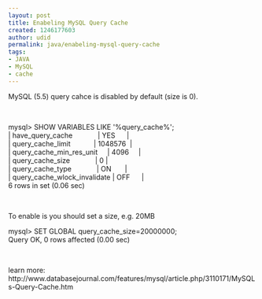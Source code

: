 ```yaml
---
layout: post
title: Enabeling MySQL Query Cache
created: 1246177603
author: udid
permalink: java/enabeling-mysql-query-cache
tags:
- JAVA
- MySQL
- cache
---
```

<p>MySQL (5.5) query cahce is disabled by default (size is 0).</p>
<!--break-->
<p>&nbsp;</p>
<p>mysql&gt; SHOW VARIABLES LIKE '%query_cache%';<br />
| have_query_cache&nbsp;&nbsp;&nbsp;&nbsp;&nbsp;&nbsp;&nbsp;&nbsp;&nbsp;&nbsp;&nbsp;&nbsp; | YES&nbsp;&nbsp;&nbsp;&nbsp;&nbsp; | <br />
| query_cache_limit&nbsp;&nbsp;&nbsp;&nbsp;&nbsp;&nbsp;&nbsp;&nbsp;&nbsp;&nbsp;&nbsp; | 1048576&nbsp; | <br />
| query_cache_min_res_unit&nbsp;&nbsp;&nbsp;&nbsp; | 4096&nbsp;&nbsp;&nbsp;&nbsp; | <br />
| query_cache_size&nbsp;&nbsp;&nbsp;&nbsp;&nbsp;&nbsp;&nbsp;&nbsp;&nbsp;&nbsp;&nbsp;&nbsp; | 0 | <br />
| query_cache_type&nbsp;&nbsp;&nbsp;&nbsp;&nbsp;&nbsp;&nbsp;&nbsp;&nbsp;&nbsp;&nbsp;&nbsp; | ON&nbsp;&nbsp;&nbsp;&nbsp;&nbsp;&nbsp; | <br />
| query_cache_wlock_invalidate | OFF&nbsp;&nbsp;&nbsp;&nbsp;&nbsp; | <br />
6 rows in set (0.06 sec)</p>
<p>&nbsp;</p>
<p>To enable is you should set a size, e.g. 20MB</p>
<p>mysql&gt; SET GLOBAL query_cache_size=20000000;<br />
Query OK, 0 rows affected (0.00 sec)</p>
<p>&nbsp;</p>
<p>learn more:<br />
http://www.databasejournal.com/features/mysql/article.php/3110171/MySQLs-Query-Cache.htm<br />
&nbsp;</p>
